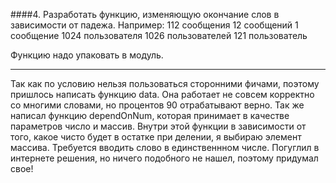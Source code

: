 ####4. Разработать функцию, изменяющую окончание слов в зависимости от падежа. Например:
112 сообщения
12 сообщений
1 сообщение
1024 пользователя
1026 пользователей
121 пользователь

Функцию надо упаковать в модуль.

---

Так как по условию нельзя пользоваться сторонними фичами, поэтому пришлось написать функцию data.
Она работает не совсем корректно со многими словами, но процентов 90 отрабатывают верно.
Так же написал функцию dependOnNum, которая принимает в качестве параметров число и массив.
Внутри этой функции в зависимости от того, какое чисто будет в остатке при делении, я выбираю элемент массива.
Требуется вводить слово в единственнном числе.
Погуглил в интернете решения, но ничего подобного не нашел, поэтому придумал свое!
